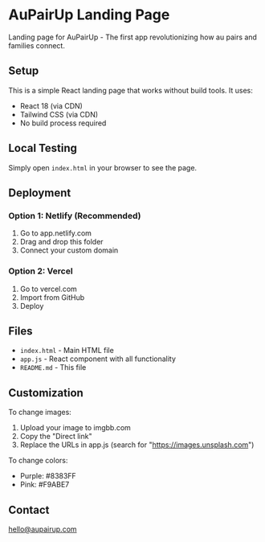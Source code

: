 # AuPairUp Landing Page

Landing page for AuPairUp - The first app revolutionizing how au pairs and families connect.

## Setup

This is a simple React landing page that works without build tools. It uses:
- React 18 (via CDN)
- Tailwind CSS (via CDN)
- No build process required

## Local Testing

Simply open `index.html` in your browser to see the page.

## Deployment

### Option 1: Netlify (Recommended)
1. Go to app.netlify.com
2. Drag and drop this folder
3. Connect your custom domain

### Option 2: Vercel
1. Go to vercel.com
2. Import from GitHub
3. Deploy

## Files

- `index.html` - Main HTML file
- `app.js` - React component with all functionality
- `README.md` - This file

## Customization

To change images:
1. Upload your image to imgbb.com
2. Copy the "Direct link"
3. Replace the URLs in app.js (search for "https://images.unsplash.com")

To change colors:
- Purple: #8383FF
- Pink: #F9ABE7

## Contact

hello@aupairup.com
